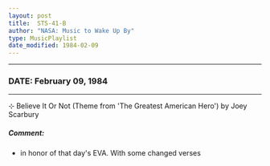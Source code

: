 ```yaml
---
layout: post
title:  STS-41-B
author: "NASA: Music to Wake Up By"
type: MusicPlaylist
date_modified: 1984-02-09
---
```


----
### DATE: February 09, 1984
----
⊹ Believe It Or Not (Theme from 'The Greatest American Hero') by Joey Scarbury

##### Comment:
* in honor of that day's EVA. With some changed verses
